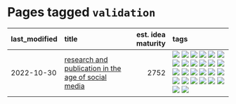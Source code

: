 # Pages tagged `validation`

|last_modified|title|est. idea maturity|tags
|:---|:---|---:|:---|
|2022-10-30|[research and publication in the age of social media](../research-and-social.md)|2752|[![](https://img.shields.io/badge/tag-arxiv-67053)](../tags/arxiv.md) [![](https://img.shields.io/badge/tag-citation-fdf6a0)](../tags/citation.md) [![](https://img.shields.io/badge/tag-corrections-288446)](../tags/corrections.md) [![](https://img.shields.io/badge/tag-credit-cd61a2)](../tags/credit.md) [![](https://img.shields.io/badge/tag-curation-95c41e)](../tags/curation.md) [![](https://img.shields.io/badge/tag-discoverability-6a13a1)](../tags/discoverability.md) [![](https://img.shields.io/badge/tag-discussion-4377c4)](../tags/discussion.md) [![](https://img.shields.io/badge/tag-feed-7fafe1)](../tags/feed.md) [![](https://img.shields.io/badge/tag-git-be4650)](../tags/git.md) [![](https://img.shields.io/badge/tag-git-be4650)](../tags/git.md) [![](https://img.shields.io/badge/tag-historyofscience-7385b0)](../tags/historyofscience.md) [![](https://img.shields.io/badge/tag-mastodon-539c8)](../tags/mastodon.md) [![](https://img.shields.io/badge/tag-openreview-b61d4d)](../tags/openreview.md) [![](https://img.shields.io/badge/tag-paperswithcode-b4bfb)](../tags/paperswithcode.md) [![](https://img.shields.io/badge/tag-platform-1fc7b)](../tags/platform.md) [![](https://img.shields.io/badge/tag-publication-96f12e)](../tags/publication.md) [![](https://img.shields.io/badge/tag-reproducibility-17673)](../tags/reproducibility.md) [![](https://img.shields.io/badge/tag-research-a7221f)](../tags/research.md) [![](https://img.shields.io/badge/tag-retractions-b0d845)](../tags/retractions.md) [![](https://img.shields.io/badge/tag-search-6ee5de)](../tags/search.md) [![](https://img.shields.io/badge/tag-socialmedia-48b79f)](../tags/socialmedia.md) [![](https://img.shields.io/badge/tag-stackoverflow-5aa8d1)](../tags/stackoverflow.md) [![](https://img.shields.io/badge/tag-subscription-c34d1)](../tags/subscription.md) [![](https://img.shields.io/badge/tag-transparency-913db)](../tags/transparency.md) [![](https://img.shields.io/badge/tag-twitter-87ec15)](../tags/twitter.md) [![](https://img.shields.io/badge/tag-validation-3ed1c7)](../tags/validation.md)|